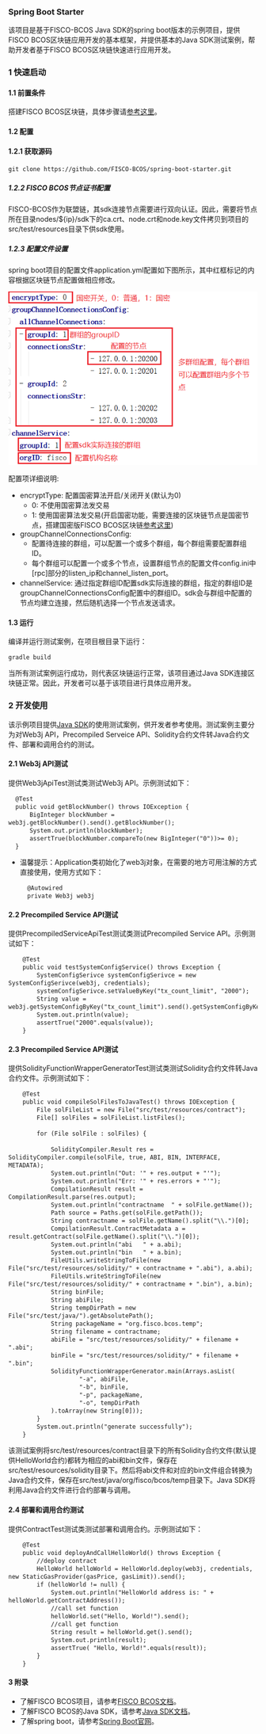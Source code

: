 ### Spring Boot Starter

该项目是基于FISCO-BCOS Java SDK的spring boot版本的示例项目，提供FISCO BCOS区块链应用开发的基本框架，并提供基本的Java SDK测试案例，帮助开发者基于FISCO BCOS区块链快速进行应用开发。

### 1 快速启动

#### 1.1 前置条件
搭建FISCO BCOS区块链，具体步骤请[参考这里](https://fisco-bcos-documentation.readthedocs.io/zh_CN/feature-2.0.0/docs/manual/hello_world.html#hello-world)。


#### 1.2 配置

#### 1.2.1 获取源码
```
git clone https://github.com/FISCO-BCOS/spring-boot-starter.git
```
##### 1.2.2 FISCO BCOS节点证书配置
FISCO-BCOS作为联盟链，其sdk连接节点需要进行双向认证。因此，需要将节点所在目录nodes/${ip}/sdk下的ca.crt、node.crt和node.key文件拷贝到项目的src/test/resources目录下供sdk使用。

##### 1.2.3 配置文件设置
spring boot项目的配置文件application.yml配置如下图所示，其中红框标记的内容根据区块链节点配置做相应修改。
  
  ![](./images/sdk_yml.png) 

配置项详细说明:
- encryptType: 配置国密算法开启/关闭开关(默认为0)
  - 0: 不使用国密算法发交易
  - 1: 使用国密算法发交易(开启国密功能，需要连接的区块链节点是国密节点，搭建国密版FISCO BCOS区块链[参考这里](https://fisco-bcos-documentation.readthedocs.io/zh_CN/feature-2.0.0/docs/manual/guomi.html))
- groupChannelConnectionsConfig:
  - 配置待连接的群组，可以配置一个或多个群组，每个群组需要配置群组ID。
  - 每个群组可以配置一个或多个节点，设置群组节点的配置文件config.ini中[rpc]部分的listen_ip和channel_listen_port。
- channelService: 通过指定群组ID配置sdk实际连接的群组，指定的群组ID是groupChannelConnectionsConfig配置中的群组ID。sdk会与群组中配置的节点均建立连接，然后随机选择一个节点发送请求。

#### 1.3 运行
编译并运行测试案例，在项目根目录下运行：
```
gradle build
```
当所有测试案例运行成功，则代表区块链运行正常，该项目通过Java SDK连接区块链正常。因此，开发者可以基于该项目进行具体应用开发。

### 2 开发使用

该示例项目提供[Java SDK](https://fisco-bcos-documentation.readthedocs.io/zh_CN/feature-2.0.0/docs/introduction.html)的使用测试案例，供开发者参考使用。测试案例主要分为对Web3j API，Precompiled Serveice API、Solidity合约文件转Java合约文件、部署和调用合约的测试。

#### 2.1 Web3j API测试
提供Web3jApiTest测试类测试Web3j API。示例测试如下：
```
  @Test
  public void getBlockNumber() throws IOException {
      BigInteger blockNumber = web3j.getBlockNumber().send().getBlockNumber();
      System.out.println(blockNumber);
      assertTrue(blockNumber.compareTo(new BigInteger("0"))>= 0);
  }
```
- 温馨提示：Application类初始化了web3j对象，在需要的地方可用注解的方式直接使用，使用方式如下：
  ```
    @Autowired
    private Web3j web3j
  ```

#### 2.2 Precompiled Service API测试
提供PrecompiledServiceApiTest测试类测试Precompiled Service API。示例测试如下：
```API
    @Test
    public void testSystemConfigService() throws Exception {
        SystemConfigSerivce systemConfigSerivce = new SystemConfigSerivce(web3j, credentials);
        systemConfigSerivce.setValueByKey("tx_count_limit", "2000");
        String value = web3j.getSystemConfigByKey("tx_count_limit").send().getSystemConfigByKey();
        System.out.println(value);
        assertTrue("2000".equals(value));
    }
```

#### 2.3 Precompiled Service API测试
提供SolidityFunctionWrapperGeneratorTest测试类测试Solidity合约文件转Java合约文件。示例测试如下：
```API
    @Test
    public void compileSolFilesToJavaTest() throws IOException {
        File solFileList = new File("src/test/resources/contract");
        File[] solFiles = solFileList.listFiles();

        for (File solFile : solFiles) {

            SolidityCompiler.Result res = SolidityCompiler.compile(solFile, true, ABI, BIN, INTERFACE, METADATA);
            System.out.println("Out: '" + res.output + "'");
            System.out.println("Err: '" + res.errors + "'");
            CompilationResult result = CompilationResult.parse(res.output);
            System.out.println("contractname  " + solFile.getName());
            Path source = Paths.get(solFile.getPath());
            String contractname = solFile.getName().split("\\.")[0];
            CompilationResult.ContractMetadata a = result.getContract(solFile.getName().split("\\.")[0]);
            System.out.println("abi   " + a.abi);
            System.out.println("bin   " + a.bin);
            FileUtils.writeStringToFile(new File("src/test/resources/solidity/" + contractname + ".abi"), a.abi);
            FileUtils.writeStringToFile(new File("src/test/resources/solidity/" + contractname + ".bin"), a.bin);
            String binFile;
            String abiFile;
            String tempDirPath = new File("src/test/java/").getAbsolutePath();
            String packageName = "org.fisco.bcos.temp";
            String filename = contractname;
            abiFile = "src/test/resources/solidity/" + filename + ".abi";
            binFile = "src/test/resources/solidity/" + filename + ".bin";
            SolidityFunctionWrapperGenerator.main(Arrays.asList(
                    "-a", abiFile,
                    "-b", binFile,
                    "-p", packageName,
                    "-o", tempDirPath
            ).toArray(new String[0]));
        }
        System.out.println("generate successfully");
    }
```
该测试案例将src/test/resources/contract目录下的所有Solidity合约文件(默认提供HelloWorld合约)都转为相应的abi和bin文件，保存在src/test/resources/solidity目录下。然后将abi文件和对应的bin文件组合转换为Java合约文件，保存在src/test/java/org/fisco/bcos/temp目录下。Java SDK将利用Java合约文件进行合约部署与调用。

#### 2.4 部署和调用合约测试
提供ContractTest测试类测试部署和调用合约。示例测试如下：
```
    @Test
    public void deployAndCallHelloWorld() throws Exception {
        //deploy contract
        HelloWorld helloWorld = HelloWorld.deploy(web3j, credentials, new StaticGasProvider(gasPrice, gasLimit)).send();
        if (helloWorld != null) {
            System.out.println("HelloWorld address is: " + helloWorld.getContractAddress());
            //call set function
            helloWorld.set("Hello, World!").send();
            //call get function
            String result = helloWorld.get().send();
            System.out.println(result);
            assertTrue( "Hello, World!".equals(result));
        }
    }
```

#### 3 附录
- 了解FISCO BCOS项目，请参考[FISCO BCOS文档](https://fisco-bcos-documentation.readthedocs.io/zh_CN/feature-2.0.0/docs/introduction.html)。
- 了解FISCO BCOS的Java SDK，请参考[Java SDK文档](https://fisco-bcos-documentation.readthedocs.io/zh_CN/feature-2.0.0/docs/sdk/index.html)。
- 了解spring boot，请参考[Spring Boot官网](https://spring.io/guides/gs/spring-boot/)。